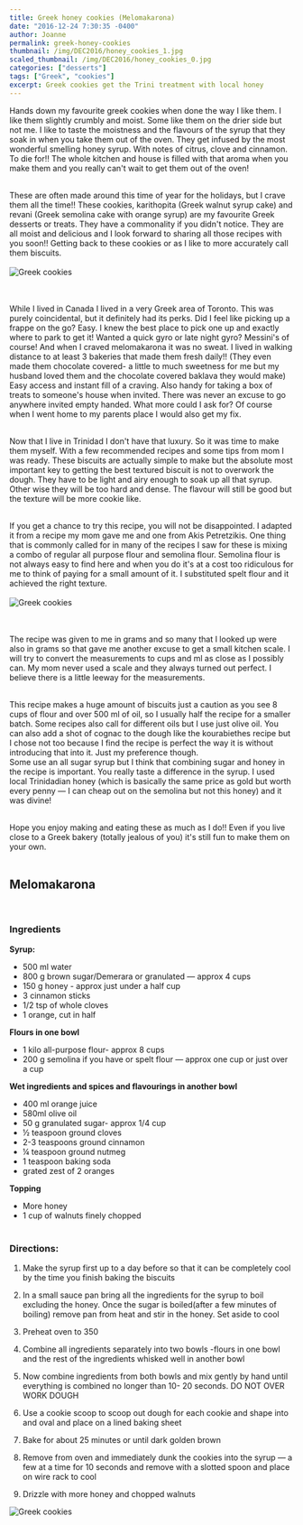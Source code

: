 ```yaml
---
title: Greek honey cookies (Melomakarona)
date: "2016-12-24 7:30:35 -0400"
author: Joanne
permalink: greek-honey-cookies
thumbnail: /img/DEC2016/honey_cookies_1.jpg
scaled_thumbnail: /img/DEC2016/honey_cookies_0.jpg
categories: ["desserts"]
tags: ["Greek", "cookies"]
excerpt: Greek cookies get the Trini treatment with local honey
---
```


Hands down my favourite greek cookies when done the way I like them.  I like them slightly crumbly and moist.  Some like them on the drier side but not me. I like to taste the moistness and the flavours of the syrup that they soak in when you take them out of the oven.  They get infused by the most wonderful smelling honey syrup.  With notes of citrus, clove and cinnamon. To die for!! The whole kitchen and house is filled with that aroma when you make them and you really can't wait to get them out of the oven!
<br><br>

These are often made around this time of year for the holidays, but I crave them all the time!! These cookies, karithopita (Greek walnut syrup cake) and revani (Greek semolina cake with orange syrup) are my favourite Greek desserts or treats.  They have a commonality if you didn't notice.  They are all moist and delicious and I look forward to sharing all those recipes with you soon!! Getting back to these cookies or as I like to more accurately call them biscuits.
<br>
<br>
![Greek cookies](/img/DEC2016/honey_cookies_2.jpg)  
<br>
<br>

While I lived in Canada I lived in a very Greek area of Toronto. This was purely coincidental, but it definitely had its perks. Did I feel like picking up a frappe on the go? Easy. I knew the best place to pick one up and exactly where to park to get it! Wanted a quick gyro or late night gyro? Messini's of course! And when I craved melomakarona it was no sweat.  I lived in walking distance to at least 3 bakeries that made them fresh daily!! (They even made them chocolate covered- a little to much sweetness for me but my husband loved them and the chocolate covered baklava they would make) Easy access and instant fill of a craving. Also handy for taking a box of treats to someone's house when invited.  There was never an excuse to go anywhere invited empty handed. What more could I ask for? Of course when I went home to my parents place I would also get my fix.
<br><br>

Now that I live in Trinidad I don't have that luxury. So it was time to make them myself.  With a few recommended recipes and some tips from mom I was ready. These biscuits are actually simple to make but the absolute most important key to getting the best textured biscuit is not to overwork the dough.  They have to be light and airy enough to soak up all that syrup.  Other wise they will be too hard and dense.  The flavour will still be good but the texture will be more cookie like.  
<br>

If you get a chance to try this recipe, you will not be disappointed.  I adapted it from
a recipe my mom gave me and one from Akis Petretzikis. One thing that is commonly called for in many of the recipes I saw for these is mixing a combo of regular all purpose flour and semolina flour.  Semolina flour is not always easy to find here and when you do it's at a cost too ridiculous for me to think of paying for a small amount of it.  I substituted spelt flour and it achieved the right texture.
<br>
<br>
![Greek cookies](/img/DEC2016/honey_cookies_3.jpg)  
<br>
<br>

The recipe was given to me in grams and so many that I looked up were also in grams so that gave me another excuse to get a small kitchen scale. I will try to convert the measurements to cups and ml as close as I possibly can. My mom never used a scale and they always turned out perfect.  I believe there is a little leeway for the measurements.
<br><br>

This recipe makes a huge amount of biscuits just a caution as you see 8 cups of flour and over 500 ml of oil, so I usually half the recipe for a smaller batch.  Some recipes also call for different oils but I use just olive oil.  You can also add a shot of cognac to the dough like the kourabiethes recipe but I chose not too because I find the recipe is perfect the way it is without introducing that into it. Just my preference though.  
Some use an all sugar syrup but I think that combining sugar and honey in the recipe is important.  You really taste a difference in the syrup.   I used local Trinidadian honey (which is basically the same price as gold but worth every penny &mdash; I can cheap out on the semolina but not this honey) and it was divine!
<br><br>

Hope you enjoy making and eating these as much as I do!! Even if you live close to a Greek bakery (totally jealous of you) it's still fun to make them on your own.
<br><br>


## Melomakarona
<br>

### Ingredients

**Syrup:**

* 500 ml water
* 800 g brown sugar/Demerara or granulated &mdash; approx 4 cups
* 150 g honey - approx just under a half cup
* 3 cinnamon sticks
* 1/2 tsp of whole cloves
* 1 orange, cut in half

**Flours in one bowl**

* 1 kilo all-purpose flour- approx 8 cups
* 200 g semolina if you have or spelt flour &mdash; approx one cup or just over a cup

**Wet ingredients and spices and flavourings in another bowl**

* 400 ml orange juice
* 580ml olive oil
* 50 g granulated sugar- approx 1/4 cup
* ½ teaspoon ground cloves
* 2-3 teaspoons ground cinnamon
* ¼ teaspoon ground nutmeg
* 1 teaspoon baking soda
* grated zest of 2 oranges

**Topping**

* More honey
* 1 cup of walnuts finely chopped
<br><br>

### Directions:

1. Make the syrup first up to a day before so that it can be completely cool by the time you finish baking the biscuits

1. In a small sauce pan bring all the ingredients for the syrup to boil excluding the honey. Once the sugar is boiled(after a few minutes of boiling) remove pan from heat and stir in the honey. Set aside to cool

1. Preheat oven to 350

1. Combine all ingredients separately into two bowls -flours in one bowl and the rest of the ingredients whisked well in another bowl

1. Now combine ingredients from both bowls and mix gently by hand until everything is combined no longer than 10- 20 seconds. DO NOT OVER WORK DOUGH

1. Use a cookie scoop to scoop out dough for each cookie and shape into and oval and place on a lined baking sheet

1. Bake for about 25 minutes or until dark golden brown

1. Remove from oven and immediately dunk the cookies into the syrup &mdash; a few at a time for 10 seconds and remove with a slotted spoon and place on wire rack to cool

1. Drizzle with more honey and chopped walnuts

![Greek cookies](/img/DEC2016/honey_cookies_4.jpg)
